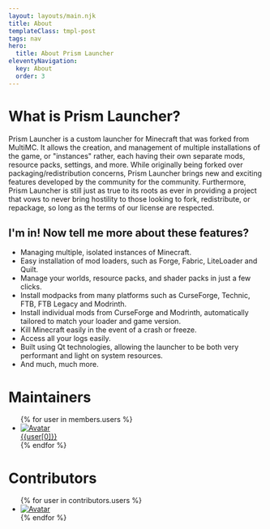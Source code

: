 ```yaml
---
layout: layouts/main.njk
title: About
templateClass: tmpl-post
tags: nav
hero:
  title: About Prism Launcher
eleventyNavigation:
  key: About
  order: 3
---
```

<div class="content">

# What is Prism Launcher?

Prism Launcher is a custom launcher for Minecraft that was forked from MultiMC. It allows the creation, and management of multiple installations of the game, or "instances" rather, each having their own separate mods, resource packs, settings, and more. While originally being forked over packaging/redistribution concerns, Prism Launcher brings new and exciting features developed by the community for the community. Furthermore, Prism Launcher is still just as true to its roots as ever in providing a project that vows to never bring hostility to those looking to fork, redistribute, or repackage, so long as the terms of our license are respected.

## I'm in! Now tell me more about these features?

- Managing multiple, isolated instances of Minecraft.
- Easy installation of mod loaders, such as Forge, Fabric, LiteLoader and Quilt.
- Manage your worlds, resource packs, and shader packs in just a few clicks.
- Install modpacks from many platforms such as CurseForge, Technic, FTB, FTB Legacy and Modrinth.
- Install individual mods from CurseForge and Modrinth, automatically tailored to match your loader and game version.
- Kill Minecraft easily in the event of a crash or freeze.
- Access all your logs easily.
- Built using Qt technologies, allowing the launcher to be both very performant and light on system resources.
- And much, much more.

</div>
<div class="infobox top">

# Maintainers

<ul class="user-list">
  {% for user in members.users %}
  <li class="user-info">
    <a href="{{user[2]}}">
      <img src="{{user[1]}}" alt="Avatar">
      <div class="user-info-overlay">
        <div class="user-name">{{user[0]}}</div>
      </div>
    </a>
  </li>
  {% endfor %}
</ul>
</div>
<div class="content top">

# Contributors

<ul class="user-list">
  {% for user in contributors.users %}
  <li class="user-info user-contrib">
    <a href="{{user[1]}}">
      <img src="{{user[0]}}" alt="Avatar">
    </a>
  </li>
  {% endfor %}
</ul>
</div>
